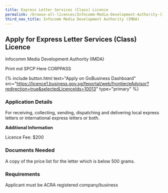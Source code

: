```yaml
---
title: Express Letter Services (Class) Licence
permalink: /browse-all-licences/Infocomm-Media-Development-Authority-(IMDA)/Express-Letter-Services-(Class)-Licence
third_nav_title: Infocomm Media Development Authority (IMDA)
---
```


## Apply for Express Letter Services (Class) Licence

Infocomm Media Development Authority (IMDA)

Print md SPCP Here CORPPASS

{% include button.html text="Apply on GoBusiness Dashboard" src="https://licence1.business.gov.sg/feportal/web/frontier/eAdvisor?redirection=true&selectedLicenceIds=10013" type="primary" %}

### Application Details

<p>For receiving, collecting, sending, dispatching and delivering local express letters or international express letters or both.</p>

**Additional Information**

Licence Fee: $200


### Documents Needed

A copy of the price list for the letter which is below 500 grams.

### Requirements

Applicant must be ACRA registered company/business

